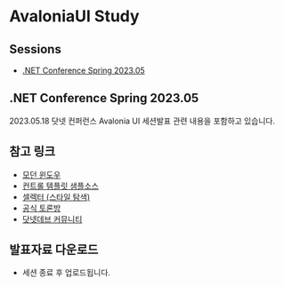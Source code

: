 # AvaloniaUI Study

## Sessions
- [.NET Conference Spring 2023.05](#)

## .NET Conference Spring 2023.05
2023.05.18 닷넷 컨퍼런스 Avalonia UI 세션발표 관련 내용을 포함하고 있습니다.

## 참고 링크
- [모던 윈도우](https://docs.avaloniaui.net/tutorials/music-store-app/creating-a-modern-looking-window)
- [컨트롤 템플릿 샘플소스](https://github.com/AvaloniaUI/Avalonia)
- [셀렉터 (스타일 탐색)](https://docs.avaloniaui.net/docs/styling/selectors)
- [공식 토론방](https://github.com/AvaloniaUI/Avalonia/discussions)
- [닷넷데브 커뮤니티](https://github.com/AvaloniaUI/Avalonia/discussions)

## 발표자료 다운로드
- 세션 종료 후 업로드됩니다.
